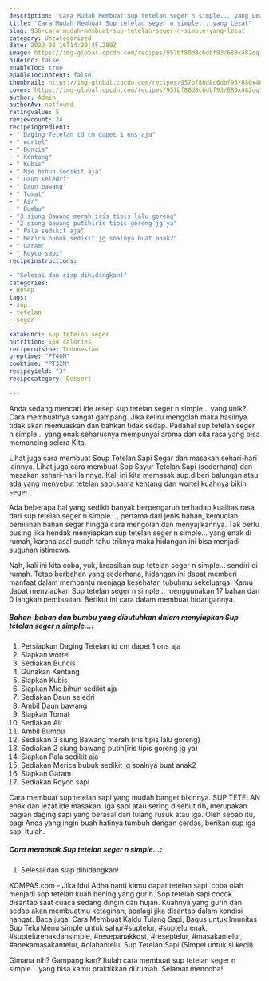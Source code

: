 ```yaml
---
description: "Cara Mudah Membuat Sup tetelan seger n simple... yang Lezat"
title: "Cara Mudah Membuat Sup tetelan seger n simple... yang Lezat"
slug: 936-cara-mudah-membuat-sup-tetelan-seger-n-simple-yang-lezat
category: Uncategorized
date: 2022-08-16T14:29:45.289Z
image: https://img-global.cpcdn.com/recipes/957bf80d8c6dbf93/680x482cq70/sup-tetelan-seger-n-simple-foto-resep-utama.jpg
hideToc: false
enableToc: true
enableTocContent: false
thumbnail: https://img-global.cpcdn.com/recipes/957bf80d8c6dbf93/680x482cq70/sup-tetelan-seger-n-simple-foto-resep-utama.jpg
cover: https://img-global.cpcdn.com/recipes/957bf80d8c6dbf93/680x482cq70/sup-tetelan-seger-n-simple-foto-resep-utama.jpg
author: Admin
authorAv: notfound
ratingvalue: 5
reviewcount: 24
recipeingredient:
- " Daging Tetelan td cm dapet 1 ons aja"
- " wortel"
- " Buncis"
- " Kentang"
- " Kubis"
- " Mie bihun sedikit aja"
- " Daun seledri"
- " Daun bawang"
- " Tomat"
- " Air"
- " Bumbu"
- "3 siung Bawang merah iris tipis lalu goreng"
- "2 siung bawang putihiris tipis goreng jg ya"
- " Pala sedikit aja"
- " Merica bubuk sedikit jg soalnya buat anak2"
- " Garam"
- " Royco sapi"
recipeinstructions:

- "Selesai dan siap dihidangkan!"
categories:
- Resep
tags:
- sup
- tetelan
- seger

katakunci: sup tetelan seger 
nutrition: 154 calories
recipecuisine: Indonesian
preptime: "PT40M"
cooktime: "PT32M"
recipeyield: "3"
recipecategory: Dessert

---
```





Anda sedang mencari ide resep sup tetelan seger n simple... yang unik? Cara membuatnya sangat gampang. Jika keliru mengolah maka hasilnya tidak akan memuaskan dan bahkan tidak sedap. Padahal sup tetelan seger n simple... yang enak seharusnya mempunyai aroma dan cita rasa yang bisa memancing selera Kita.





Lihat juga cara membuat Soup Tetelan Sapi Segar dan masakan sehari-hari lainnya. Lihat juga cara membuat Sop Sayur Tetelan Sapi (sederhana) dan masakan sehari-hari lainnya. Kali ini kita memasak sup.diberi balungan atau ada yang menyebut tetelan sapi.sama kentang dan wortel.kuahnya bikin seger.

Ada beberapa hal yang sedikit banyak berpengaruh terhadap kualitas rasa dari sup tetelan seger n simple..., pertama dari jenis bahan, kemudian pemilihan bahan segar hingga cara mengolah dan menyajikannya. Tak perlu pusing jika hendak menyiapkan sup tetelan seger n simple... yang enak di rumah, karena asal sudah tahu triknya maka hidangan ini bisa menjadi suguhan istimewa.






Nah, kali ini kita coba, yuk, kreasikan sup tetelan seger n simple... sendiri di rumah. Tetap berbahan yang sederhana, hidangan ini dapat memberi manfaat dalam membantu menjaga kesehatan tubuhmu sekeluarga. Kamu dapat menyiapkan Sup tetelan seger n simple... menggunakan 17 bahan dan 0 langkah pembuatan. Berikut ini cara dalam membuat hidangannya.

<!--inarticleads1-->

##### Bahan-bahan dan bumbu yang dibutuhkan dalam menyiapkan Sup tetelan seger n simple...:

1. Persiapkan  Daging Tetelan td cm dapet 1 ons aja
1. Siapkan  wortel
1. Sediakan  Buncis
1. Gunakan  Kentang
1. Siapkan  Kubis
1. Siapkan  Mie bihun sedikit aja
1. Sediakan  Daun seledri
1. Ambil  Daun bawang
1. Siapkan  Tomat
1. Sediakan  Air
1. Ambil  Bumbu
1. Sediakan 3 siung Bawang merah (iris tipis lalu goreng)
1. Sediakan 2 siung bawang putih(iris tipis goreng jg ya)
1. Siapkan  Pala sedikit aja
1. Sediakan  Merica bubuk sedikit jg soalnya buat anak2
1. Siapkan  Garam
1. Sediakan  Royco sapi


Cara membuat sup tetelan sapi yang mudah banget bikinnya. SUP TETELAN enak dan lezat ide masakan. Iga sapi atau sering disebut rib, merupakan bagian daging sapi yang berasal dari tulang rusuk atau iga. Oleh sebab itu, bagi Anda yang ingin buah hatinya tumbuh dengan cerdas, berikan sup iga sapi Itulah. 

<!--inarticleads2-->

##### Cara memasak Sup tetelan seger n simple...:


1. Selesai dan siap dihidangkan!

KOMPAS.com - Jika Idul Adha nanti kamu dapat tetelan sapi, coba olah menjadi sop tetelan kuah bening yang gurih. Sop tetelan sapi cocok disantap saat cuaca sedang dingin dan hujan. Kuahnya yang gurih dan sedap akan membuatmu ketagihan, apalagi jika disantap dalam kondisi hangat. Baca juga: Cara Membuat Kaldu Tulang Sapi, Bagus untuk Imunitas Sup TelurMenu simple untuk sahur#suptelur, #suptelurenak, #suptelurenakdansimple, #resepanakkost, #reseptelur, #masakantelur, #anekamasakantelur, #olahantelu. Sup Tetelan Sapi (Simpel untuk si kecil). 

Gimana nih? Gampang kan? Itulah cara membuat sup tetelan seger n simple... yang bisa kamu praktikkan di rumah. Selamat mencoba!
